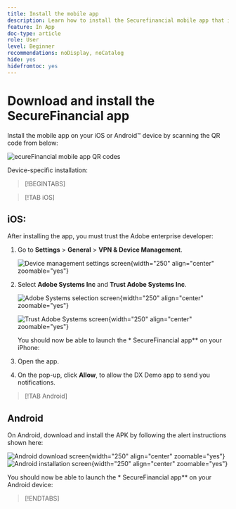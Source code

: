 ```yaml
---
title: Install the mobile app
description: Learn how to install the Securefinancial mobile app that is being used in the L535 Summit Lab.
feature: In App
doc-type: article
role: User
level: Beginner
recommendations: noDisplay, noCatalog
hide: yes
hidefromtoc: yes
---
```


# Download and install the SecureFinancial app

Install the mobile app on your iOS or Android&trade; device by scanning the QR code from below:

![ecureFinancial mobile app QR codes](/help/summit-lab-assets/assets/dx-demo-app-qr-codes.png)

Device-specific installation:

>[!BEGINTABS] 

>[!TAB iOS]

## iOS:

After installing the app, you must trust the Adobe enterprise developer:

1. Go to **Settings** > **General** > **VPN & Device Management**. 

    ![Device management settings screen](/help/summit/l820-lab-workbook/assets/1-2-2-device-management-screen.PNG "Device management settings screen"){width="250" align="center" zoomable="yes"}

1. Select **Adobe Systems Inc** and **Trust Adobe Systems Inc**.

    ![Adobe Systems selection screen](/help/summit/l820-lab-workbook/assets/1-2-3-adobe-systems.PNG "Adobe Systems selection screen"){width="250" align="center" zoomable="yes"}
    <br>

    ![Trust Adobe Systems screen](/help/summit/l820-lab-workbook/assets/1-2-4-trust-adobe.PNG){width="250" align="center" zoomable="yes"}

    You should now be able to launch the * SecureFinancial app** on your iPhone: 

1. Open the app.

1. On the pop-up, click **Allow**, to allow the DX Demo app to send you notifications.


>[!TAB Android]

## Android

On Android, download and install the APK by following the alert instructions shown here:

![Android download screen](/help/summit/l820-lab-workbook/assets/1-2-5-android-download.jpg "Android download screen"){width="250" align="center" zoomable="yes"}
<br>
![Android installation screen](/help/summit/l820-lab-workbook/assets/1-2-6-android-installation.jpg){width="250" align="center" zoomable="yes"}

You should now be able to launch the * SecureFinancial app** on your Android device: 

>[!ENDTABS]
